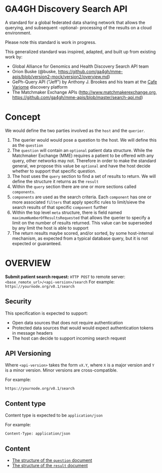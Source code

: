 # GA4GH Discovery Search API

A standard for a global federated data sharing network that allows the querying, and subsequent -optional- processing of the results on a cloud environment.

Please note this standard is work in progress.

This generalized standard was inspired, adapted, and built up from existing work by:

* Global Alliance for Genomics and Health Discovery Search API team
* Orion Buske (@buske, https://github.com/ga4gh/mme-apis/blob/version2-mock/version2/overview.md)
* GePh-Query API ("Jeff") by Anthony J. Brookes and his team at the [Cafe Variome](https://www.cafevariome.org) discovery platform
* The Matchmaker Exchange APIs  (http://www.matchmakerexchange.org, https://github.com/ga4gh/mme-apis/blob/master/search-api.md)


# Concept

We would define the two parties involved as the `host` and the `querier`. 

1. The querier would would pose a question to the host. We will define this as the `question`
2. The `question` will contain an `optional` patient data structure. While the Matchmaker Exchange (MME) requires a patient to be offered with any query, other networks may not. Therefore in order to make the standard general, we propose this value be `optional` and have the host decide whether to support that specific question.
3. The host uses the `query` section to find a set of results to return. We will define the structure it returns as the `result`
4. Within the `query` section there are one or more sections called `components`.
5. `components` are used as the search criteria. Each `component` has one or more associated `filters` that apply specific rules to limit/sieve the search results of that specific `component` further
6. Within the top level `meta` structure, there is field named `maximumNumberOfResultsRequested` that allows the querier to specify a limit on the number of results returned. This value can be superseded by any limit the host is able to support
7. The return results maybe scored, and/or sorted, by some host-internal mechanism, as expected from a typical database query, but it is not expected or guaranteed.


# OVERVIEW

**Submit patient search request:**
`HTTP POST` to remote server: `<base_remote_url>/<api-version>/search`
For example: `https://yournode.org/v0.1/search`


## Security

This specification is expected to support:
* Open data sources that does not require authentication 
* Protected data sources that would would expect authentication tokens in message headers
* The host can decide to support incoming search request

## API Versioning

Where `<api-version>` takes the form `vX.Y`, where `X` is a major version and `Y` is a minor version. Minor versions are cross-compatible. 

For example:

`https://yournode.org/v0.1/search`


## Content type

Content type is expected to be `application/json`

For example:

`Content-Type: application/json`

## Content

* [The structure of the `question` document](search_structure/README.md)
* [The structure of the `result` document](result_structure/README.md)